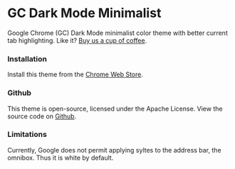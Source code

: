 # GC Dark Mode Minimalist
Google Chrome (GC) Dark Mode minimalist color theme with better current tab highlighting. Like it? [Buy us a cup of coffee](https://endurtech.com/give-thanks/).

### Installation
Install this theme from the [Chrome Web Store](https://chrome.google.com/webstore/detail/gc-dark-mode-minimalist/ljpgjkbnclekaimfkhaaceeoffgilafb).

### Github
This theme is open-source, licensed under the Apache License. View the source code on [Github](https://github.com/endurtech/dark-mode-chrome-theme/).

### Limitations
Currently, Google does not permit applying syltes to the address bar, the omnibox. Thus it is white by default.
